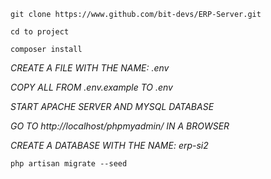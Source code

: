 ``git clone https://www.github.com/bit-devs/ERP-Server.git``

``cd to project``

``composer install``

*CREATE A FILE WITH THE NAME: .env*

*COPY ALL FROM .env.example TO .env*

*START APACHE SERVER AND MYSQL DATABASE*

*GO TO http://localhost/phpmyadmin/ IN A BROWSER*

*CREATE A DATABASE WITH THE NAME: erp-si2*

``php artisan migrate --seed``

